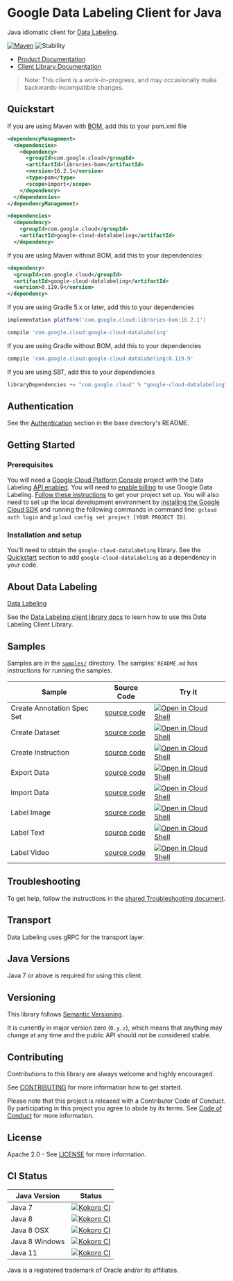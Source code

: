 # Google Data Labeling Client for Java

Java idiomatic client for [Data Labeling][product-docs].

[![Maven][maven-version-image]][maven-version-link]
![Stability][stability-image]

- [Product Documentation][product-docs]
- [Client Library Documentation][javadocs]

> Note: This client is a work-in-progress, and may occasionally
> make backwards-incompatible changes.

## Quickstart

If you are using Maven with [BOM][libraries-bom], add this to your pom.xml file
```xml
<dependencyManagement>
  <dependencies>
    <dependency>
      <groupId>com.google.cloud</groupId>
      <artifactId>libraries-bom</artifactId>
      <version>16.2.1</version>
      <type>pom</type>
      <scope>import</scope>
    </dependency>
  </dependencies>
</dependencyManagement>

<dependencies>
  <dependency>
    <groupId>com.google.cloud</groupId>
    <artifactId>google-cloud-datalabeling</artifactId>
  </dependency>

```

If you are using Maven without BOM, add this to your dependencies:

```xml
<dependency>
  <groupId>com.google.cloud</groupId>
  <artifactId>google-cloud-datalabeling</artifactId>
  <version>0.119.9</version>
</dependency>

```

If you are using Gradle 5.x or later, add this to your dependencies
```Groovy
implementation platform('com.google.cloud:libraries-bom:16.2.1')

compile 'com.google.cloud:google-cloud-datalabeling'
```
If you are using Gradle without BOM, add this to your dependencies
```Groovy
compile 'com.google.cloud:google-cloud-datalabeling:0.119.9'
```

If you are using SBT, add this to your dependencies
```Scala
libraryDependencies += "com.google.cloud" % "google-cloud-datalabeling" % "0.119.9"
```

## Authentication

See the [Authentication][authentication] section in the base directory's README.

## Getting Started

### Prerequisites

You will need a [Google Cloud Platform Console][developer-console] project with the Data Labeling [API enabled][enable-api].
You will need to [enable billing][enable-billing] to use Google Data Labeling.
[Follow these instructions][create-project] to get your project set up. You will also need to set up the local development environment by
[installing the Google Cloud SDK][cloud-sdk] and running the following commands in command line:
`gcloud auth login` and `gcloud config set project [YOUR PROJECT ID]`.

### Installation and setup

You'll need to obtain the `google-cloud-datalabeling` library.  See the [Quickstart](#quickstart) section
to add `google-cloud-datalabeling` as a dependency in your code.

## About Data Labeling


[Data Labeling][product-docs] 

See the [Data Labeling client library docs][javadocs] to learn how to
use this Data Labeling Client Library.





## Samples

Samples are in the [`samples/`](https://github.com/googleapis/java-datalabeling/tree/master/samples) directory. The samples' `README.md`
has instructions for running the samples.

| Sample                      | Source Code                       | Try it |
| --------------------------- | --------------------------------- | ------ |
| Create Annotation Spec Set | [source code](https://github.com/googleapis/java-datalabeling/blob/master/samples/snippets/src/main/java/com/example/datalabeling/CreateAnnotationSpecSet.java) | [![Open in Cloud Shell][shell_img]](https://console.cloud.google.com/cloudshell/open?git_repo=https://github.com/googleapis/java-datalabeling&page=editor&open_in_editor=samples/snippets/src/main/java/com/example/datalabeling/CreateAnnotationSpecSet.java) |
| Create Dataset | [source code](https://github.com/googleapis/java-datalabeling/blob/master/samples/snippets/src/main/java/com/example/datalabeling/CreateDataset.java) | [![Open in Cloud Shell][shell_img]](https://console.cloud.google.com/cloudshell/open?git_repo=https://github.com/googleapis/java-datalabeling&page=editor&open_in_editor=samples/snippets/src/main/java/com/example/datalabeling/CreateDataset.java) |
| Create Instruction | [source code](https://github.com/googleapis/java-datalabeling/blob/master/samples/snippets/src/main/java/com/example/datalabeling/CreateInstruction.java) | [![Open in Cloud Shell][shell_img]](https://console.cloud.google.com/cloudshell/open?git_repo=https://github.com/googleapis/java-datalabeling&page=editor&open_in_editor=samples/snippets/src/main/java/com/example/datalabeling/CreateInstruction.java) |
| Export Data | [source code](https://github.com/googleapis/java-datalabeling/blob/master/samples/snippets/src/main/java/com/example/datalabeling/ExportData.java) | [![Open in Cloud Shell][shell_img]](https://console.cloud.google.com/cloudshell/open?git_repo=https://github.com/googleapis/java-datalabeling&page=editor&open_in_editor=samples/snippets/src/main/java/com/example/datalabeling/ExportData.java) |
| Import Data | [source code](https://github.com/googleapis/java-datalabeling/blob/master/samples/snippets/src/main/java/com/example/datalabeling/ImportData.java) | [![Open in Cloud Shell][shell_img]](https://console.cloud.google.com/cloudshell/open?git_repo=https://github.com/googleapis/java-datalabeling&page=editor&open_in_editor=samples/snippets/src/main/java/com/example/datalabeling/ImportData.java) |
| Label Image | [source code](https://github.com/googleapis/java-datalabeling/blob/master/samples/snippets/src/main/java/com/example/datalabeling/LabelImage.java) | [![Open in Cloud Shell][shell_img]](https://console.cloud.google.com/cloudshell/open?git_repo=https://github.com/googleapis/java-datalabeling&page=editor&open_in_editor=samples/snippets/src/main/java/com/example/datalabeling/LabelImage.java) |
| Label Text | [source code](https://github.com/googleapis/java-datalabeling/blob/master/samples/snippets/src/main/java/com/example/datalabeling/LabelText.java) | [![Open in Cloud Shell][shell_img]](https://console.cloud.google.com/cloudshell/open?git_repo=https://github.com/googleapis/java-datalabeling&page=editor&open_in_editor=samples/snippets/src/main/java/com/example/datalabeling/LabelText.java) |
| Label Video | [source code](https://github.com/googleapis/java-datalabeling/blob/master/samples/snippets/src/main/java/com/example/datalabeling/LabelVideo.java) | [![Open in Cloud Shell][shell_img]](https://console.cloud.google.com/cloudshell/open?git_repo=https://github.com/googleapis/java-datalabeling&page=editor&open_in_editor=samples/snippets/src/main/java/com/example/datalabeling/LabelVideo.java) |



## Troubleshooting

To get help, follow the instructions in the [shared Troubleshooting document][troubleshooting].

## Transport

Data Labeling uses gRPC for the transport layer.

## Java Versions

Java 7 or above is required for using this client.

## Versioning


This library follows [Semantic Versioning](http://semver.org/).


It is currently in major version zero (``0.y.z``), which means that anything may change at any time
and the public API should not be considered stable.

## Contributing


Contributions to this library are always welcome and highly encouraged.

See [CONTRIBUTING][contributing] for more information how to get started.

Please note that this project is released with a Contributor Code of Conduct. By participating in
this project you agree to abide by its terms. See [Code of Conduct][code-of-conduct] for more
information.

## License

Apache 2.0 - See [LICENSE][license] for more information.

## CI Status

Java Version | Status
------------ | ------
Java 7 | [![Kokoro CI][kokoro-badge-image-1]][kokoro-badge-link-1]
Java 8 | [![Kokoro CI][kokoro-badge-image-2]][kokoro-badge-link-2]
Java 8 OSX | [![Kokoro CI][kokoro-badge-image-3]][kokoro-badge-link-3]
Java 8 Windows | [![Kokoro CI][kokoro-badge-image-4]][kokoro-badge-link-4]
Java 11 | [![Kokoro CI][kokoro-badge-image-5]][kokoro-badge-link-5]

Java is a registered trademark of Oracle and/or its affiliates.

[product-docs]: https://cloud.google.com/ai-platform/data-labeling/docs/
[javadocs]: https://googleapis.dev/java/google-cloud-datalabeling/latest/
[kokoro-badge-image-1]: http://storage.googleapis.com/cloud-devrel-public/java/badges/java-datalabeling/java7.svg
[kokoro-badge-link-1]: http://storage.googleapis.com/cloud-devrel-public/java/badges/java-datalabeling/java7.html
[kokoro-badge-image-2]: http://storage.googleapis.com/cloud-devrel-public/java/badges/java-datalabeling/java8.svg
[kokoro-badge-link-2]: http://storage.googleapis.com/cloud-devrel-public/java/badges/java-datalabeling/java8.html
[kokoro-badge-image-3]: http://storage.googleapis.com/cloud-devrel-public/java/badges/java-datalabeling/java8-osx.svg
[kokoro-badge-link-3]: http://storage.googleapis.com/cloud-devrel-public/java/badges/java-datalabeling/java8-osx.html
[kokoro-badge-image-4]: http://storage.googleapis.com/cloud-devrel-public/java/badges/java-datalabeling/java8-win.svg
[kokoro-badge-link-4]: http://storage.googleapis.com/cloud-devrel-public/java/badges/java-datalabeling/java8-win.html
[kokoro-badge-image-5]: http://storage.googleapis.com/cloud-devrel-public/java/badges/java-datalabeling/java11.svg
[kokoro-badge-link-5]: http://storage.googleapis.com/cloud-devrel-public/java/badges/java-datalabeling/java11.html
[stability-image]: https://img.shields.io/badge/stability-beta-yellow
[maven-version-image]: https://img.shields.io/maven-central/v/com.google.cloud/google-cloud-datalabeling.svg
[maven-version-link]: https://search.maven.org/search?q=g:com.google.cloud%20AND%20a:google-cloud-datalabeling&core=gav
[authentication]: https://github.com/googleapis/google-cloud-java#authentication
[developer-console]: https://console.developers.google.com/
[create-project]: https://cloud.google.com/resource-manager/docs/creating-managing-projects
[cloud-sdk]: https://cloud.google.com/sdk/
[troubleshooting]: https://github.com/googleapis/google-cloud-common/blob/master/troubleshooting/readme.md#troubleshooting
[contributing]: https://github.com/googleapis/java-datalabeling/blob/master/CONTRIBUTING.md
[code-of-conduct]: https://github.com/googleapis/java-datalabeling/blob/master/CODE_OF_CONDUCT.md#contributor-code-of-conduct
[license]: https://github.com/googleapis/java-datalabeling/blob/master/LICENSE
[enable-billing]: https://cloud.google.com/apis/docs/getting-started#enabling_billing
[enable-api]: https://console.cloud.google.com/flows/enableapi?apiid=datalabeling.googleapis.com
[libraries-bom]: https://github.com/GoogleCloudPlatform/cloud-opensource-java/wiki/The-Google-Cloud-Platform-Libraries-BOM
[shell_img]: https://gstatic.com/cloudssh/images/open-btn.png
